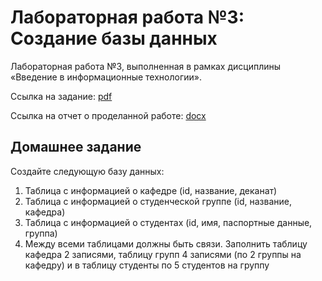 # Лабораторная работа №3: Создание базы данных

Лабораторная работа №3, выполненная в рамках дисциплины «Введение в информационные технологии».

Ссылка на задание: [pdf](appendix/task.pdf)

Ссылка на отчет о проделанной работе: [docx](appendix/report.docx)

## Домашнее задание

Создайте следующую базу данных:
1. Таблица с информацией о кафедре (id, название, деканат)
2. Таблица с информацией о студенческой группе (id, название, кафедра)
3. Таблица с информацией о студентах (id, имя, паспортные данные, группа)
4. Между всеми таблицами должны быть связи. Заполнить таблицу кафедра 2 записями, таблицу групп 4 записями (по 2 группы на кафедру) и в таблицу студенты по 5 студентов на группу
